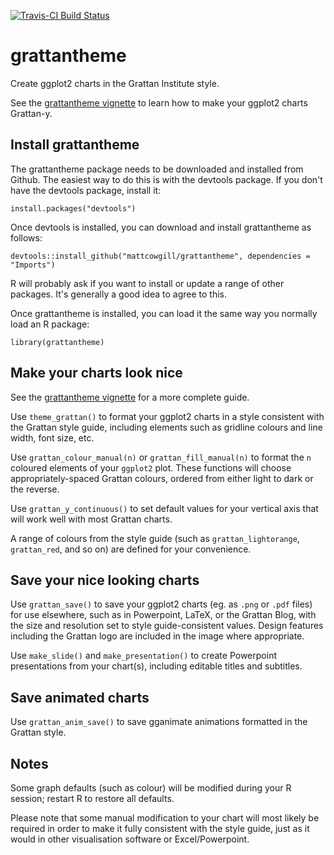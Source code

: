 [![Travis-CI Build Status](https://travis-ci.org/MattCowgill/grattantheme.svg?branch=master)](https://travis-ci.org/MattCowgill/grattantheme)


# grattantheme
Create ggplot2 charts in the Grattan Institute style.

See the [grattantheme vignette](https://github.com/MattCowgill/grattantheme/blob/master/vignettes/using_grattantheme.pdf) to learn how to make your ggplot2 charts Grattan-y.

## Install grattantheme

The grattantheme package needs to be downloaded and installed from Github. The easiest way to do this is with the devtools package. If you don't have the devtools package, install it:

`install.packages("devtools")`

Once devtools is installed, you can download and install grattantheme as follows:

`devtools::install_github("mattcowgill/grattantheme", dependencies = "Imports")`

R will probably ask if you want to install or update a range of other packages. It's generally a good idea to agree to this.

Once grattantheme is installed, you can load it the same way you normally load an R package:

`library(grattantheme)`

## Make your charts look nice

See the [grattantheme vignette](https://github.com/MattCowgill/grattantheme/blob/master/vignettes/using_grattantheme.pdf) for a more complete guide.

Use `theme_grattan()` to format your ggplot2 charts in a style consistent with the Grattan style guide, including elements such as gridline colours and line width, font size, etc.

Use `grattan_colour_manual(n)` or `grattan_fill_manual(n)` to format the `n` coloured elements of your `ggplot2` plot. These functions will choose appropriately-spaced Grattan colours, ordered from either light to dark or the reverse. 

Use `grattan_y_continuous()` to set default values for your vertical axis that will work well with most Grattan charts.

A range of colours from the style guide (such as `grattan_lightorange`, `grattan_red`, and so on) are defined for your convenience.

## Save your nice looking charts

Use `grattan_save()` to save your ggplot2 charts (eg. as `.png` or `.pdf` files) for use elsewhere, such as in Powerpoint, LaTeX, or the Grattan Blog, with the size and resolution set to style guide-consistent values. Design features including the Grattan logo are included in the image where appropriate.

Use `make_slide()` and `make_presentation()` to create Powerpoint presentations from your chart(s), including editable titles and subtitles.

## Save animated charts

Use `grattan_anim_save()` to save gganimate animations formatted in the Grattan style.

## Notes

Some graph defaults (such as colour) will be modified during your R session; restart R to restore all defaults.

Please note that some manual modification to your chart will most likely be required in order to make it fully consistent with the style guide, just as it would in other visualisation software or Excel/Powerpoint. 
